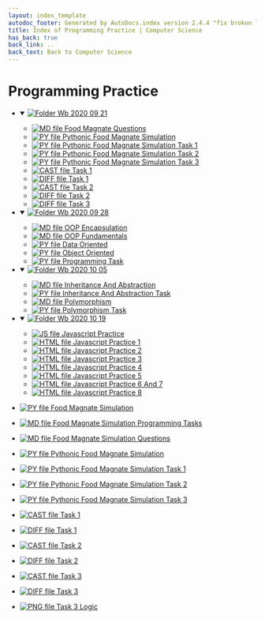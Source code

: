 ```yaml
---
layout: index_template
autodoc_footer: Generated by AutoDocs.index version 2.4.4 "fix broken link for 'C' filetype" ⓒ Starwort, 2020
title: Index of Programming Practice | Computer Science
has_back: true
back_link: ..
back_text: Back to Computer Science
---
```


# **Programming Practice**

- <details open><summary><a href='./wb_2020_09_21'><img title='Folder' src='https://starwort.github.io/computer-science/icon-folder.png'> Wb 2020 09 21</a></summary>

  - [![MD file](https://img.icons8.com/windows/512/03dac6/regular-document.png) Food Magnate Questions](./wb_2020_09_21/food_magnate_questions.html)
  - [![PY file](https://img.icons8.com/windows/512/03dac6/py.png) Pythonic Food Magnate Simulation](./wb_2020_09_21/pythonic_food_magnate_simulation.py)
  - [![PY file](https://img.icons8.com/windows/512/03dac6/py.png) Pythonic Food Magnate Simulation Task 1](./wb_2020_09_21/pythonic_food_magnate_simulation_task_1.py)
  - [![PY file](https://img.icons8.com/windows/512/03dac6/py.png) Pythonic Food Magnate Simulation Task 2](./wb_2020_09_21/pythonic_food_magnate_simulation_task_2.py)
  - [![PY file](https://img.icons8.com/windows/512/03dac6/py.png) Pythonic Food Magnate Simulation Task 3](./wb_2020_09_21/pythonic_food_magnate_simulation_task_3.py)
  - [![CAST file](https://img.icons8.com/windows/512/03dac6/important-file.png) Task 1](./wb_2020_09_21/task_1.cast)
  - [![DIFF file](https://img.icons8.com/windows/512/03dac6/important-file.png) Task 1](./wb_2020_09_21/task_1.diff)
  - [![CAST file](https://img.icons8.com/windows/512/03dac6/important-file.png) Task 2](./wb_2020_09_21/task_2.cast)
  - [![DIFF file](https://img.icons8.com/windows/512/03dac6/important-file.png) Task 2](./wb_2020_09_21/task_2.diff)
  - [![DIFF file](https://img.icons8.com/windows/512/03dac6/important-file.png) Task 3](./wb_2020_09_21/task_3.diff)

  </details>
- <details open><summary><a href='./wb_2020_09_28'><img title='Folder' src='https://starwort.github.io/computer-science/icon-folder.png'> Wb 2020 09 28</a></summary>

  - [![MD file](https://img.icons8.com/windows/512/03dac6/regular-document.png) OOP Encapsulation](./wb_2020_09_28/OOP_encapsulation.html)
  - [![MD file](https://img.icons8.com/windows/512/03dac6/regular-document.png) OOP Fundamentals](./wb_2020_09_28/OOP_fundamentals.html)
  - [![PY file](https://img.icons8.com/windows/512/03dac6/py.png) Data Oriented](./wb_2020_09_28/data_oriented.py)
  - [![PY file](https://img.icons8.com/windows/512/03dac6/py.png) Object Oriented](./wb_2020_09_28/object_oriented.py)
  - [![PY file](https://img.icons8.com/windows/512/03dac6/py.png) Programming Task](./wb_2020_09_28/programming_task.py)

  </details>
- <details open><summary><a href='./wb_2020_10_05'><img title='Folder' src='https://starwort.github.io/computer-science/icon-folder.png'> Wb 2020 10 05</a></summary>

  - [![MD file](https://img.icons8.com/windows/512/03dac6/regular-document.png) Inheritance And Abstraction](./wb_2020_10_05/inheritance_and_abstraction.html)
  - [![PY file](https://img.icons8.com/windows/512/03dac6/py.png) Inheritance And Abstraction Task](./wb_2020_10_05/inheritance_and_abstraction_task.py)
  - [![MD file](https://img.icons8.com/windows/512/03dac6/regular-document.png) Polymorphism](./wb_2020_10_05/polymorphism.html)
  - [![PY file](https://img.icons8.com/windows/512/03dac6/py.png) Polymorphism Task](./wb_2020_10_05/polymorphism_task.py)

  </details>
- <details open><summary><a href='./wb_2020_10_19'><img title='Folder' src='https://starwort.github.io/computer-science/icon-folder.png'> Wb 2020 10 19</a></summary>

  - [![JS file](https://img.icons8.com/windows/512/03dac6/js.png) Javascript Practice](./wb_2020_10_19/javascript_practice.js)
  - [![HTML file](https://img.icons8.com/windows/512/03dac6/regular-document.png) Javascript Practice 1](./wb_2020_10_19/javascript_practice_1.html)
  - [![HTML file](https://img.icons8.com/windows/512/03dac6/regular-document.png) Javascript Practice 2](./wb_2020_10_19/javascript_practice_2.html)
  - [![HTML file](https://img.icons8.com/windows/512/03dac6/regular-document.png) Javascript Practice 3](./wb_2020_10_19/javascript_practice_3.html)
  - [![HTML file](https://img.icons8.com/windows/512/03dac6/regular-document.png) Javascript Practice 4](./wb_2020_10_19/javascript_practice_4.html)
  - [![HTML file](https://img.icons8.com/windows/512/03dac6/regular-document.png) Javascript Practice 5](./wb_2020_10_19/javascript_practice_5.html)
  - [![HTML file](https://img.icons8.com/windows/512/03dac6/regular-document.png) Javascript Practice 6 And 7](./wb_2020_10_19/javascript_practice_6_and_7.html)
  - [![HTML file](https://img.icons8.com/windows/512/03dac6/regular-document.png) Javascript Practice 8](./wb_2020_10_19/javascript_practice_8.html)

  </details>
- [![PY file](https://img.icons8.com/windows/512/03dac6/py.png) Food Magnate Simulation](./food_magnate_simulation.py)
- [![MD file](https://img.icons8.com/windows/512/03dac6/regular-document.png) Food Magnate Simulation Programming Tasks](./food_magnate_simulation_programming_tasks.html)
- [![MD file](https://img.icons8.com/windows/512/03dac6/regular-document.png) Food Magnate Simulation Questions](./food_magnate_simulation_questions.html)
- [![PY file](https://img.icons8.com/windows/512/03dac6/py.png) Pythonic Food Magnate Simulation](./pythonic_food_magnate_simulation.py)
- [![PY file](https://img.icons8.com/windows/512/03dac6/py.png) Pythonic Food Magnate Simulation Task 1](./pythonic_food_magnate_simulation_task_1.py)
- [![PY file](https://img.icons8.com/windows/512/03dac6/py.png) Pythonic Food Magnate Simulation Task 2](./pythonic_food_magnate_simulation_task_2.py)
- [![PY file](https://img.icons8.com/windows/512/03dac6/py.png) Pythonic Food Magnate Simulation Task 3](./pythonic_food_magnate_simulation_task_3.py)
- [![CAST file](https://img.icons8.com/windows/512/03dac6/important-file.png) Task 1](./task_1.cast)
- [![DIFF file](https://img.icons8.com/windows/512/03dac6/important-file.png) Task 1](./task_1.diff)
- [![CAST file](https://img.icons8.com/windows/512/03dac6/important-file.png) Task 2](./task_2.cast)
- [![DIFF file](https://img.icons8.com/windows/512/03dac6/important-file.png) Task 2](./task_2.diff)
- [![CAST file](https://img.icons8.com/windows/512/03dac6/important-file.png) Task 3](./task_3.cast)
- [![DIFF file](https://img.icons8.com/windows/512/03dac6/important-file.png) Task 3](./task_3.diff)
- [![PNG file](https://img.icons8.com/windows/512/03dac6/image-document.png) Task 3 Logic](./task_3_logic.png)
